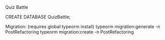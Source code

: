Quiz Battle


CREATE DATABASE QuizBattle;

Migration: (requires global typeorm install)
typeorm migration:generate -n PostRefactoring
typeorm migration:create -n PostRefactoring